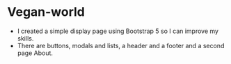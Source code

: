 # Vegan-world #
* I created a simple display page using Bootstrap 5 so I can improve my skills.
* There are buttons, modals and lists, a header and a footer and a second page About.
